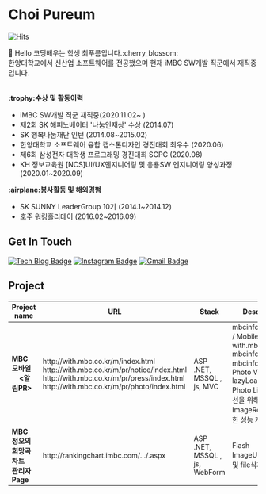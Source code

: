 # Choi Pureum
[![Hits](https://hits.seeyoufarm.com/api/count/incr/badge.svg?url=https://github.com/choipureum)](https://hits.seeyoufarm.com) <br>

<div>
👋  Hello 코딩배우는 학생 최푸름입니다.:cherry_blossom: <br>
한양대학교에서 신산업 소프트웨어를 전공했으며 현재 iMBC SW개발 직군에서 재직중입니다.
</div>

<br>
<p><b>:trophy:수상 및 활동이력</b></p>
<ul>
  <li>iMBC SW개발 직군 재직중(2020.11.02~ )</li>
  <li>제2회 SK 해피노베이터 '나눔인재상' 수상 (2014.07)</li>
  <li>SK 행복나눔재단 인턴 (2014.08~2015.02)</li>
  <li>한양대학교 소프트웨어 융합 캡스톤디자인 경진대회 최우수 (2020.06)</li>
  <li>제6회 삼성전자 대학생 프로그래밍 경진대회 SCPC (2020.08)</li>
  <li>KH 정보교육원 [NCS]UI/UX엔지니어링 및 응용SW 엔지니어링 양성과정 (2020.01~2020.09)</li>
</ul>
 
<p><b>:airplane:봉사활동 및 해외경험</b></p>

<ul>
 <li>SK SUNNY LeaderGroup 10기 (2014.1~2014.12)</li>
 <li>호주 워킹홀리데이 (2016.02~2016.09)</li>
</ul>


## Get In Touch
<div align=left>
 
[![Tech Blog Badge](http://img.shields.io/badge/-Tech%20blog-black?style=flat-square&logo=github&link=https://blue-boy.tistory.com/)](https://blue-boy.tistory.com/) 
[![Instagram Badge](https://img.shields.io/badge/-Instagram-dd2a7b?style=flat-square&logo=instagram&logoColor=white&link=https://www.instagram.com/pu_rumm/)](https://www.instagram.com/pu_rumm/) 
[![Gmail Badge](https://img.shields.io/badge/-Gmail-d14836?style=flat-square&logo=Gmail&logoColor=white&link=mailto:pooreumsunny@gmail.com)](mailto:pooreumsunny@gmail.com)

</div>

## Project
<div align=left>
  <table>
    <thead>
      <th rowspan=10>Project name</th>
      <th>URL</th>
      <th>Stack</th>
      <th>Description</th>
    </thead>
    <tr>
      <td><b>MBC 모바일  &nbsp;&nbsp;&nbsp;  <알림PR></b></td>
      <td>http://with.mbc.co.kr/m/index.html<br>
          http://with.mbc.co.kr/m/pr/notice/index.html<br>
          http://with.mbc.co.kr/m/pr/press/index.html<br>
          http://with.mbc.co.kr/m/pr/photo/index.html</td>
      <td>ASP .NET, MSSQL , js, MVC </td>
      <td>mbcinfo.imbc.com / Mobile API개발<br>
          with.mbc.co.kr -> mbcinfo.js , mbcinfoUI.js 개발
          Photo View Page lazyLoading,
          Photo List 성능 개선을 위해 ImageResizer를 통한 성능 개선
      </td>
    </tr>
     <tr>
      <td><b>MBC&nbsp;&nbsp;&nbsp;  정오의 희망곡 차트 <br>관리자Page</b></td>
      <td>http://rankingchart.imbc.com/.../.aspx</td>
      <td>ASP .NET, MSSQL , js, WebForm </td>
      <td>Flash ImageUpload 대체 및 file삭제 로직 개선</td>
    </tr>
  </table>
</div>  
<!--
## My values
  - :fire: Passion and Enjoying
  - :question: Beginner's mindest and curiosity
  - :speech_balloon: Shared Opinion and Consensus
  - :rocket: Always try and I grow
<!--
## Interest
- Web Development
  -> BackEnd, Server, FrontEnd
- Algorithms and CodingTest
- Social Contribution
- Linux
- Google Go Language Study
- PPT,Word

<!--
## Languages and Tools
<!--
- Java
- SQL(ORACLE, MySQL)
- HTML,CSS,JS(Jquery..etc)
- Git(형상관리툴)
- Python
- React
- AndroidStudio
<!--
<div float:left>
<code><img height="30" src="https://raw.githubusercontent.com/github/explore/80688e429a7d4ef2fca1e82350fe8e3517d3494d/topics/java/java.png"></code>
 <code><img height="30" src="https://raw.githubusercontent.com/github/explore/80688e429a7d4ef2fca1e82350fe8e3517d3494d/topics/sql/sql.png"></code>
 <code><img height="30" src="https://raw.githubusercontent.com/github/explore/80688e429a7d4ef2fca1e82350fe8e3517d3494d/topics/html/html.png"></code>
 <code><img height="30" src="https://raw.githubusercontent.com/github/explore/5c058a388828bb5fde0bcafd4bc867b5bb3f26f3/topics/css/css.png"></code>
 <code><img height="30" src="https://raw.githubusercontent.com/github/explore/80688e429a7d4ef2fca1e82350fe8e3517d3494d/topics/javascript/javascript.png"></code>
 <code><img height="30" src="https://raw.githubusercontent.com/github/explore/80688e429a7d4ef2fca1e82350fe8e3517d3494d/topics/python/python.png"></code>  
 <code><img height="30" src="https://raw.githubusercontent.com/github/explore/80688e429a7d4ef2fca1e82350fe8e3517d3494d/topics/git/git.png"></code>
 <code><img height="30" src="https://raw.githubusercontent.com/github/explore/80688e429a7d4ef2fca1e82350fe8e3517d3494d/topics/react/react.png"></code>
 <code><img height="30" src="https://raw.githubusercontent.com/github/explore/80688e429a7d4ef2fca1e82350fe8e3517d3494d/topics/nodejs/nodejs.png"></code> 
</div>




